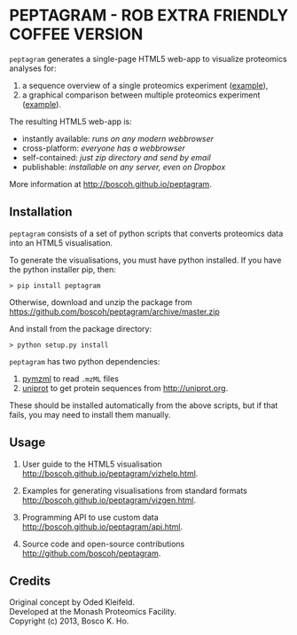 

# PEPTAGRAM - ROB EXTRA FRIENDLY COFFEE VERSION


`peptagram` generates a single-page HTML5 web-app to visualize proteomics analyses for:

1. a sequence overview of a single proteomics experiment ([example][example1]),
2. a graphical comparison between multiple proteomics experiment ([example][example2]).

[example1]:http://boscoh.github.io/peptagram/examples/overview/index.html
[example2]:http://boscoh.github.io/peptagram/examples/comparison/index.html

The resulting HTML5 web-app is:

- instantly available: *runs on any modern webbrowser*
- cross-platform: *everyone has a webbrowser*
- self-contained: *just zip directory and send by email*
- publishable: *installable on any server, even on Dropbox*

More information at <http://boscoh.github.io/peptagram>.


## Installation

`peptagram` consists of a set of python scripts that converts proteomics data into an HTML5 visualisation. 

To generate the visualisations, you must have python installed. If you have the python installer pip, then:

    > pip install peptagram

Otherwise, download and unzip the package from <https://github.com/boscoh/peptagram/archive/master.zip>

And install from the package directory:

    > python setup.py install

`peptagram` has two python dependencies: 

  1. [pymzml](https://github.com/pymzml/pymzML) to read `.mzML` files
  2. [uniprot](https://github.com/boscoh/uniprot) to get protein sequences from <http://uniprot.org>. 

These should be installed automatically from the above scripts, but if that fails, you may need to install them manually.


## Usage

1. User guide to the HTML5 visualisation <http://boscoh.github.io/peptagram/vizhelp.html>.

2. Examples for generating visualisations from standard formats <http://boscoh.github.io/peptagram/vizgen.html>.

3. Programming API to use custom data <http://boscoh.github.io/peptagram/api.html>.

4. Source code and open-source contributions <http://github.com/boscoh/peptagram>.



## Credits
Original concept by Oded Kleifeld.  
Developed at the Monash Proteomics Facility.  
Copyright (c) 2013, Bosco K. Ho.  
